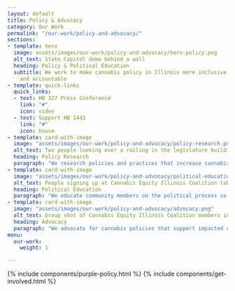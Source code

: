 ```yaml
---
layout: default
title: Policy & Advocacy
category: Our Work
permalink: "/our-work/policy-and-advocacy/"
sections:
- template: hero
  image: assets/images/our-work/policy-and-advocacy/hero-policy.png
  alt_text: State Capitol dome behind a wall
  heading: Policy & Political Education
  subtitle: We work to make cannabis policy in Illinois more inclusive, transparent
    and accountable
- template: quick-links
  quick_links:
  - text: HB 327 Press Conference
    link: "#"
    icon: video
  - text: Support HB 1443
    link: "#"
    icon: house
- template: card-with-image
  image: "assets/images/our-work/policy-and-advocacy/policy-research.png"
  alt_text: Two people looking over a railing in the legislature building with a clipboard
  heading: Policy Research
  paragraph: "We research policies and practices that increase cannabis equity and share our findings with the public and with lawmakers. Our current areas of research include: opportunities for ownership for impacted entrepreneurs, increasing investment into impacted communities, and providing young people evidence-based education."
- template: card-with-image
  image: "assets/images/our-work/policy-and-advocacy/political-education.png"
  alt_text: People signing up at Cannabis Equity Illinois Coalition table
  heading: Political Education
  paragraph: "We educate community members on the political process so they can effectively advocate for their communities. We host workshops, webinars, and social media campaigns to share tools & strategies to support people building power in their community."
- template: card-with-image
  image: "assets/images/our-work/policy-and-advocacy/advocacy.png"
  alt_text: Group shot of Cannabis Equity Illinois Coalition members in front of statue
  heading: Advocacy
  paragraph: "We advocate for cannabis policies that support impacted communities and entrepreneurs while staying within the limits of a 501(c)3 organization"
menu:
  our-work:
    weight: 1

---
```

{% include components/purple-policy.html %}
{% include components/get-involved.html %}
